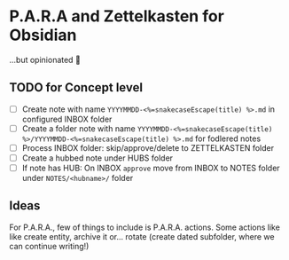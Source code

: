 # P.A.R.A and Zettelkasten for Obsidian

...but opinionated 🤗

## TODO for Concept level

* [ ] Create note with name `YYYYMMDD-<%=snakecaseEscape(title) %>.md` in configured INBOX folder
* [ ] Create a folder note with name `YYYYMMDD-<%=snakecaseEscape(title) %>/YYYYMMDD-<%=snakecaseEscape(title) %>.md` for fodlered notes
* [ ] Process INBOX folder: skip/approve/delete to ZETTELKASTEN folder
* [ ] Create a hubbed note under HUBS folder
* [ ] If note has HUB: On INBOX `approve` move from INBOX to NOTES folder under `NOTES/<hubname>/` folder

## Ideas

For P.A.R.A., few of things to include is P.A.R.A. actions.
Some actions like like create entity, archive it or...
rotate (create dated subfolder, where we can continue writing!)
